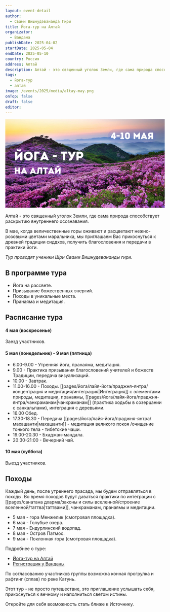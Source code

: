 ```yaml
---
layout: event-detail
author:
  - Свами Вишнудэвананда Гири
title: Йога-тур на Алтай
organizator:
  - Вандана
publishDate: 2025-04-02
startDate: 2025-05-04
endDate: 2025-05-10
country: Россия
address: Алтай
description: Алтай - это священный уголок Земли, где сама природа способствует раскрытию внутреннего осознавания. В мае, когда величественные горы оживают и расцветают нежно-розовыми цветами маральника, мы приглашаем Вас прикоснуться к древней традиции сиддхов, получить благословения и передачи в практики йоги.
tags:
  - йога-тур
  - алтай
image: /events/2025/media/altay-may.png
onTop: false
draft: false
editor:
---
```

![йога-тур](events/2025/media/altay-may.png)

Алтай - это священный уголок Земли, где сама природа способствует раскрытию внутреннего осознавания. 

В мае, когда величественные горы оживают и расцветают нежно-розовыми цветами маральника, мы приглашаем Вас прикоснуться к древней традиции сиддхов, получить благословения и передачи в практики йоги.

*Тур проводят ученики Шри Свами Вишнудевананды гири.*

## В программе тура
- Йога на рассвете.
- Призывание божественных энергий.
- Походы в уникальные места.
- Пранаяма и медитация.

## Расписание тура
#### 4 мая (воскресенье)
Заезд участников.
#### 5 мая (понедельник) - 9 мая (пятница)
- 6.00-9.00 - Утренняя йога, пранаяма, медитация.
- 9.00 - Практика призывания благословений учителей и божеств Традиции, передача визуализаций.
- 10.00 - Завтрак.
- 11.00-16.00 - Походы. [[pages/йога/лайя-йога/праджня-янтра/концентрация и медитация/интеграция|Интеграция]] с элементами природы, медитации, пранаямы, [[pages/йога/лайя-йога/праджня-янтра/чанкраманам|чанкраманам]] (практика ходьбы в созерцании с санкальпами), интеграция с деревьями. 
- 16.00 Обед.
- 17.30-18.30 - Передача [[pages/йога/лайя-йога/праджня-янтра/махашанти|махашанти]] - медитация великого покоя /очищение тонкого тела - тибетские чаши.
- 19.00-20.30 - Бхаджан-мандала.
- 20:30-21:00 - Вечерний чай.
#### 10 мая (суббота)
Выезд участников.

## Походы
Каждый день, после утреннего прасада, мы будем отправляться в походы. Во время походов будут даваться практики по интеграции с [[pages/санатана дхарма/законы и силы вселенной/строение вселенной/таттва|таттвами]], чанкраманам, пранаямы и медитации.
- 5 мая - гора Менжелик (смотровая площадка).
- 6 мая - Голубые озера.
- 7 мая - Ендурлинский водопад.
- 8 мая - Остров Патмос.
- 9 мая - Поклонная гора (смотровая площадка).
  
Подробнее о туре: 
- [Йога-тур на Алтай](https://tours.institute-vasishtha.com/tour/joga-tur-na-altaj-raspahnis-svobode/)
- [Регистрация у Ванданы](https://t.me/arina_vandana/)

По согласованию участников группы возможна конная прогрулка и рафтинг (сплав) по реке Катунь.

Этот тур - не просто путешествие, это приглашение услышать себя, прикоснуться к вечному и наполниться светом истины.

Откройте для себя возможность стать ближе к Источнику.